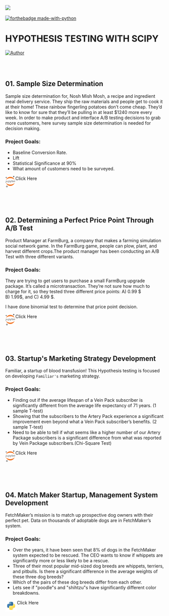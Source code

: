 
<p align='left'> 
                         
  <a href="#"><img src="https://badges.pufler.dev/visits/Emon-ProCoder7/Data-Driven-Decision-Making-With-Statistics"></a>
</p>



[![forthebadge made-with-python](http://ForTheBadge.com/images/badges/made-with-python.svg)](https://www.python.org/)
  
# **HYPOTHESIS TESTING WITH SCIPY**   

[![Author](https://img.shields.io/badge/author-MdTabassumHossainEmon-orange)](https://github.com/Emon-ProCoder7)

<br><br>
  
## 01. Sample Size Determination

  Sample size determination for, Nosh Mish Mosh, a recipe and ingredient meal delivery service. They ship the raw materials and people get to cook it at their home! These rainbow fingerling potatoes don’t come cheap. They’d like to know for sure that they’ll be pulling in at least $1240 more every week. In order to make product and interface A/B testing decisions to grab more customers, here survey sample size determination is needed for decision making.
  
### Project Goals:
  - Baseline Conversion Rate.
  - Lift
  - Statistical Significance at 90%
  - What amount of customers need to be surveyed.
  
  
Click Here [<img align="left" alt="Emon-ProCoder7 | Jupyter" width="32px" src="https://raw.githubusercontent.com/Emon-ProCoder7/python_projects/master/jupyter.png"/>](https://github.com/Emon-ProCoder7/Data-Driven-Decision-Making-With-Statistics/blob/master/Sample_size_determination.ipynb)
  
  
<br><br><br><br>  
  

## 02. Determining a Perfect Price Point Through A/B Test

  Product Manager at FarmBurg, a company that makes a farming simulation social network game. In the FarmBurg game, people can plow, plant, and harvest different crops.The product manager has been conducting an A/B Test with three different variants.
  
  

### Project Goals:
   They are trying to get users to purchase a small FarmBurg upgrade package. It’s called a microtransaction. They’re not sure how much to charge for it, so they tested three different price points: 
   A) 0.99 $   
   B) 1.99$, and 
   C) 4.99 $.
   
   I have done binomial test to determine that price point decision.
 
  
Click Here [<img align="left" alt="Emon-ProCoder7 | Jupyter" width="32px" src="https://raw.githubusercontent.com/Emon-ProCoder7/python_projects/master/jupyter.png"/>](https://github.com/Emon-ProCoder7/Data-Driven-Decision-Making-With-Statistics/blob/master/Determining_price_point.ipynb)
  
  
<br><br><br><br>  
  
  
## 03. Startup's Marketing Strategy Development

  Familiar, a startup of blood transfusion! This Hypothesis testing is focused on developing `Familiar's` marketing strategy.

### Project Goals:
   - Finding out if the average lifespan of a Vein Pack subscriber is significantly different from the average life expectancy of 71 years. (1 sample T-test)
   - Showing that the subscribers to the Artery Pack experience a significant improvement even beyond what a Vein Pack subscriber’s benefits. (2 sample T-test) 
   - Need to be able to tell if what seems like a higher number of our Artery Package subscribers is a significant difference from what was reported by Vein Package subscribers.(Chi-Square Test)  
 
  
Click Here [<img align="left" alt="Emon-ProCoder7 | Jupyter" width="32px" src="https://raw.githubusercontent.com/Emon-ProCoder7/python_projects/master/jupyter.png"/>](https://github.com/Emon-ProCoder7/Data-Driven-Decision-Making-With-Statistics/blob/master/Startup%20Marketing%20Strategy.ipynb)

<br><br><br><br>

## 04. Match Maker Startup, Management System Development

  FetchMaker’s mission is to match up prospective dog owners with their perfect pet. Data on thousands of adoptable dogs are in FetchMaker’s system.
  
### Project Goals:
   - Over the years, it have been seen that 8% of dogs in the FetchMaker system expected to be rescued. The CEO wants to know if whippets are significantly more or less likely to be a rescue.
   - Three of their most popular mid-sized dog breeds are whippets, terriers, and pitbulls. Is there a significant difference in the average weights of these three dog breeds? 
   - Which of the pairs of these dog breeds differ from each other.
   - Lets see if "poodle"s and "shihtzu"s have significantly different color breakdowns. 
   
 Click Here [<img align="left" alt="Python" width="37px" src="https://raw.githubusercontent.com/github/explore/80688e429a7d4ef2fca1e82350fe8e3517d3494d/topics/python/python.png" />](https://github.com/Emon-ProCoder7/Data-Driven-Decision-Making-With-Statistics/blob/master/Match_Maker%20Tech%20Startup.py)




